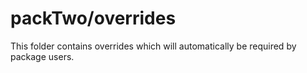 # packTwo/overrides

This folder contains overrides which will automatically be required by package users.
